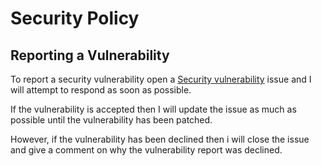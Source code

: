 # Security Policy

## Reporting a Vulnerability

To report a security vulnerability open a [Security vulnerability]() issue and I will attempt to respond as soon as possible.

If the vulnerability is accepted then I will update the issue as much as possible until the vulnerability has been patched.

However, if the vulnerability has been declined then i will close the issue and give a comment on why the vulnerability report was declined.
